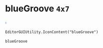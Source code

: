 # blueGroove `4x7`
<img src="/img/blueGroove.png" width=4 height=7>

``` CSharp
EditorGUIUtility.IconContent("blueGroove")
```
```
blueGroove
```
